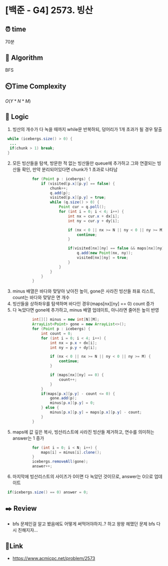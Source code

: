 # [백준 - G4] 2573. 빙산

## ⏰  **time**
70분

## :pushpin: **Algorithm**
BFS

## ⏲️**Time Complexity**
$O(Y*N*M)$

## :round_pushpin: **Logic**
1. 빙산의 개수가 다 녹을 때까지 while문 반복하되, 덩어리가 1개 초과가 될 경우 탈출
```java
 while (icebergs.size() > 0) {
  ...
  if(chunk > 1) break;
 }
```
2. 모든 빙산들을 탐색, 방문한 적 없는 빙산들만 queue에 추가하고 그와 연결되는 빙산들 확인, 만약 분리되어있다면 chunk가 1 초과로 나타남
```java
            for (Point p : icebergs) {
                if (visited[p.x][p.y] == false) {
                    chunk++;
                    q.add(p);
                    visited[p.x][p.y] = true;
                    while (q.size() > 0) {
                        Point cur = q.poll();
                        for (int i = 0; i < 4; i++) {
                            int nx = cur.x + dx[i];
                            int ny = cur.y + dy[i];

                            if (nx < 0 || nx >= N || ny < 0 || ny >= M) {
                                continue;
                            }

                            if(visited[nx][ny] == false && maps[nx][ny] > 0) {
                                q.add(new Point(nx, ny));
                                visited[nx][ny] = true;
                            }
                        }
                    }
                }
            }
```
3. minus 배열은 바다와 맞닿아 낮아진 높이, gone은 사라진 빙산들 좌표 리스트, count는 바다와 맞닿은 면 개수
4. 빙산들을 상하좌우를 탐색하며 바다인 경우(maps[nx][ny] == 0) count 증가
5. 다 녹았다면 gone에 추가하고, minus 배열 업데이트, 아니라면 줄어든 높이 반영
```java
            int[][] minus = new int[N][M];
            ArrayList<Point> gone = new ArrayList<>();
            for (Point p : icebergs) {
                int count = 0;
                for (int i = 0; i < 4; i++) {
                    int nx = p.x + dx[i];
                    int ny = p.y + dy[i];

                    if (nx < 0 || nx >= N || ny < 0 || ny >= M) {
                        continue;
                    }

                    if (maps[nx][ny] == 0) {
                        count++;
                    }
                }
                if(maps[p.x][p.y] - count <= 0) {
                    gone.add(p);
                    minus[p.x][p.y] = 0;
                } else {
                    minus[p.x][p.y] = maps[p.x][p.y] - count;
                }
            }
```
5. maps에 값 깊은 복사, 빙산리스트에 사라진 빙산들 제거하고, 연수를 의미하는 answer는 1 증가
```java
            for (int i = 0; i < N; i++) {
                maps[i] = minus[i].clone();
            }
            icebergs.removeAll(gone);
            answer++;
```
6. 마지막에 빙산리스트의 사이즈가 0이면 다 녹았던 것이므로, answer는 0으로 업데이트
```java
 if(icebergs.size() == 0) answer = 0;
```

## :black_nib: **Review**
- bfs 문제인걸 알고 봤음에도 어떻게 써먹어야하지..? 하고 왕왕 헤맸던 문제 bfs 다시 친해지자...

## 📡**Link**
- https://www.acmicpc.net/problem/2573
